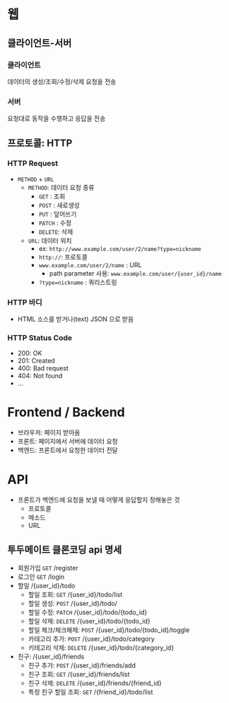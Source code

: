 # 웹
## 클라이언트-서버
### 클라이언트
데이터의 생성/조회/수정/삭제 요청을 전송
### 서버
요청대로 동작을 수행하고 응답을 전송

## 프로토콜: HTTP
### HTTP Request
- `METHOD` + `URL`
	- `METHOD`: 데이터 요청 종류
		- `GET` : 조회
		- `POST` : 새로생성
		- `PUT` : 덮어쓰기
		- `PATCH` : 수정
		- `DELETE`: 삭제
	- `URL`: 데이터 위치
		- ex: `http://www.example.com/user/2/name?type=nickname`
		- `http://`: 프로토콜
		- `www.example.com/user/2/name` : URL
			- path parameter 사용: `www.example.com/user/{user_id}/name`
		- `?type=nickname` : 쿼리스트링
### HTTP 바디
- HTML 소스를 받거나(text) JSON 으로 받음
### HTTP Status Code
- 200: OK
- 201: Created
- 400: Bad request
- 404: Not found
- ...
# Frontend / Backend
- 브라우저: 페이지 받아옴
- 프론트: 페이지에서 서버에 데이터 요청
- 백엔드: 프론트에서 요청한 데이터 전달
# API
- 프론트가 백엔드에 요청을 보낼 때 어떻게 응답할지 정해놓은 것
	- 프로토콜
	- 메소드
	- URL
## 투두메이트 클론코딩 api 명세
- 회원가입
	`GET` /register
- 로그인
	`GET` /login
- 할일
	/{user_id}/todo
	- 할일 조회: `GET` /{user_id}/todo/list
	- 할일 생성: `POST` /{user_id}/todo/
	- 할일 수정: `PATCH` /{user_id}/todo/{todo_id}
	- 할일 삭제: `DELETE` /{user_id}/todo/{todo_id}
	- 할일 체크/체크해제: `POST` /{user_id}/todo/{todo_id}/toggle
	- 카테고리 추가: `POST` /{user_id}/todo/category
	- 키테고리 삭제: `DELETE` /{user_id}/todo/{category_id}
- 친구: /{user_id}/friends
	- 친구 추가: `POST` /{user_id}/friends/add
	- 친구 조회: `GET` /{user_id}/friends/list
	- 친구 삭제: `DELETE` /{user_id}/friends/{friend_id}
	- 특정 친구 할일 조회: `GET` /{friend_id}/todo/list